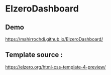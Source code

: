 # ElzeroDashboard
## Demo
https://mahirrochdi.github.io/ElzeroDashboard/
## Template source : 
https://elzero.org/html-css-template-4-preview/
